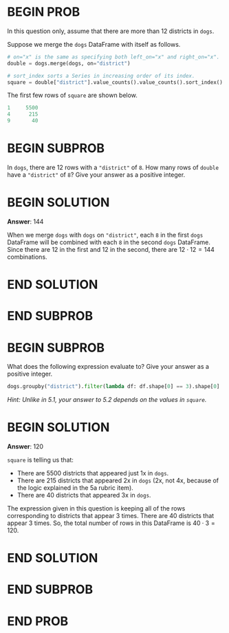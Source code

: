 # BEGIN PROB

In this question only, assume that there are more than 12 districts in `dogs`.

Suppose we merge the `dogs` DataFrame with itself as follows.

```py
# on="x" is the same as specifying both left_on="x" and right_on="x".
double = dogs.merge(dogs, on="district")

# sort_index sorts a Series in increasing order of its index.
square = double["district"].value_counts().value_counts().sort_index()
```

The first few rows of `square` are shown below.

```py
1     5500
4      215
9       40
```

# BEGIN SUBPROB

In `dogs`, there are 12 rows with a `"district"` of `8`. How many rows
of `double` have a `"district"` of `8`? Give your answer as a positive
integer.

# BEGIN SOLUTION

**Answer**: $144$

When we merge `dogs` with `dogs` on `"district"`, each `8` in the first `dogs` DataFrame will be combined with each `8` in the second `dogs` DataFrame. Since there are 12 in the first and 12 in the second, there are $12 \cdot 12 = 144$ combinations.

# END SOLUTION

# END SUBPROB

# BEGIN SUBPROB

What does the following expression evaluate to? Give your answer as a
positive integer.

```py
dogs.groupby("district").filter(lambda df: df.shape[0] == 3).shape[0]
```

*Hint: Unlike in 5.1, your answer to 5.2 depends on the values
in `square`.*

# BEGIN SOLUTION

**Answer**: $120$

`square` is telling us that:
- There are 5500 districts that appeared just 1x in `dogs`.
- There are 215 districts that appeared 2x in `dogs` (2x, not 4x, because of the logic explained in the 5a rubric item).
- There are 40 districts that appeared 3x in `dogs`.

The expression given in this question is keeping all of the rows corresponding to districts that appear 3 times. There are 40 districts that appear 3 times. So, the total number of rows in this DataFrame is $40 \cdot 3 = 120$.

# END SOLUTION

# END SUBPROB

# END PROB